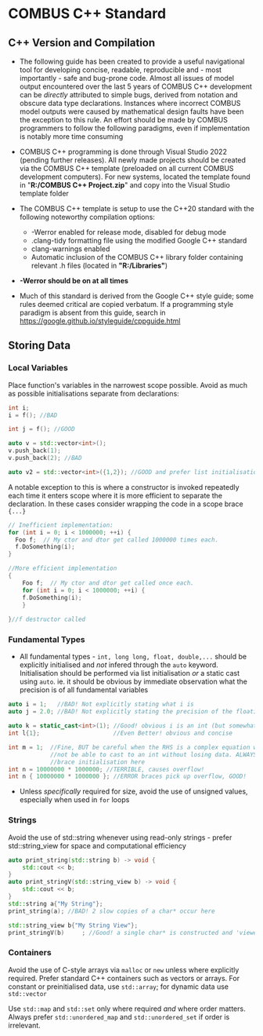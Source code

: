 
# COMBUS C++ Standard

## C++ Version and Compilation

* The following guide has been created to provide a useful navigational tool for developing concise, readable, reproducible and - most importantly - safe and bug-prone code. Almost all issues of model output encountered over the last 5 years of COMBUS C++ development can be *directly* attributed to simple bugs, derived from notation and obscure data type declarations. Instances where incorrect COMBUS model outputs were caused by mathematical design faults have been the exception to this rule. 
An effort should be made by COMBUS programmers to follow the following paradigms, even if implementation is notably more time consuming

*  COMBUS C++ programming is done through Visual Studio 2022 (pending further releases). All newly made projects should be created via the COMBUS C++ template (preloaded on all current COMBUS development computers). For new systems, located the template found in "**R:/COMBUS C++ Project.zip**" and copy into the Visual Studio template folder

* The COMBUS C++ template is setup to use the C++20 standard with the following noteworthy compilation options:
	* -Werror enabled for release mode, disabled for debug mode
	* .clang-tidy formatting file using the modified Google C++ standard
	* clang-warnings enabled
	* Automatic inclusion of the COMBUS C++ library folder containing relevant .h files (located in **"R:/Libraries"**) 

* **-Werror should be on at all times**

* Much of this standard is derived from the Google C++ style guide; some rules deemed critical are copied verbatum.  If a programming style paradigm is absent from this guide, search in https://google.github.io/styleguide/cppguide.html


## Storing Data

### Local Variables

Place function's variables in the narrowest scope possible. Avoid as much as possible initialisations separate from declarations:
```c++
int i;
i = f(); //BAD

int j = f(); //GOOD

auto v = std::vector<int>();
v.push_back(1);
v.push_back(2); //BAD

auto v2 = std::vector<int>({1,2}); //GOOD and prefer list initialisation
```

A notable exception to this is where a constructor is invoked repeatedly each time it enters scope where it is more efficient to separate the declaration. In these cases consider wrapping the code in a scope brace `{...}`
```c++
// Inefficient implementation:
for (int i = 0; i < 1000000; ++i) {
  Foo f;  // My ctor and dtor get called 1000000 times each.
  f.DoSomething(i);
}

//More efficient implementation
{
	Foo f;  // My ctor and dtor get called once each.
	for (int i = 0; i < 1000000; ++i) {
	f.DoSomething(i);
	}
	
}//f destructor called
```


### Fundamental Types

* All fundamental types - `int, long long, float, double,...` should be explicitly initialised and *not* infered through the `auto` keyword. Initialisation should be performed via list initialisation *or* a static cast using `auto`. ie. it should be obvious by immediate observation what the precision is of all fundamental variables
```c++
auto i = 1;   //BAD! Not explicitly stating what i is
auto j = 2.0; //BAD! Not explicitly stating the precision of the floating point

auto k = static_cast<int>(1); //Good! obvious i is an int (but somewhat lengthy)
int l{1};                     //Even Better! obvious and concise

int m = 1;  //Fine, BUT be careful when the RHS is a complex equation which might
			//not be able to cast to an int without losing data. ALWAYS prefer
			//brace initialisation here
int n = 10000000 * 1000000; //TERRIBLE, causes overflow!
int n { 10000000 * 1000000 }; //ERROR braces pick up overflow, GOOD!
```

* Unless *specifically* required for size, avoid the use of unsigned values, especially when used in `for` loops

### Strings

Avoid the use of std::string whenever using read-only strings - prefer std::string_view for space and computational efficiency

```c++
auto print_string(std::string b) -> void {
	std::cout << b;
}
auto print_stringV(std::string_view b) -> void {
	std::cout << b;
}
std::string a{"My String"};
print_string(a); //BAD! 2 slow copies of a char* occur here

std::string_view b{"My String View"};
print_stringV(b)     ; //Good! a single char* is constructed and 'viewed' through b       
```

### Containers
Avoid the use of C-style arrays via `malloc` or `new` unless where explicitly required. Prefer standard C++ containers such as vectors or arrays. For constant or preinitialised data, use `std::array`; for dynamic data use `std::vector`

Use `std::map` and `std::set` only where required *and* where order matters. Always prefer `std::unordered_map` and `std::unordered_set` if order is irrelevant.




